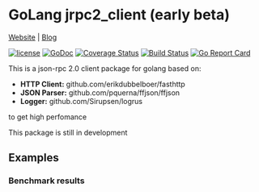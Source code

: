 # GoLang jrpc2_client (early beta)

[Website](https://riftbit.com) | [Blog](https://ergoz.ru/)

[![license](https://img.shields.io/github/license/riftbit/jrpc2_client.svg)](LICENSE)
[![GoDoc](http://img.shields.io/badge/go-documentation-blue.svg?style=flat-square)](https://godoc.org/github.com/riftbit/jrpc2_client)
[![Coverage Status](https://coveralls.io/repos/github/riftbit/jrpc2_client/badge.svg?branch=master)](https://coveralls.io/github/riftbit/jrpc2_client?branch=master)
[![Build Status](https://travis-ci.org/riftbit/jrpc2_client.svg?branch=master)](https://travis-ci.org/riftbit/jrpc2_client)
[![Go Report Card](https://goreportcard.com/badge/github.com/riftbit/jrpc2_client)](https://goreportcard.com/report/github.com/riftbit/jrpc2_client)

This is a json-rpc 2.0 client package for golang based on:

 - **HTTP Client:** github.com/erikdubbelboer/fasthttp
 - **JSON Parser:** github.com/pquerna/ffjson/ffjson
 - **Logger:** github.com/Sirupsen/logrus

to get high perfomance

This package is still in development

## Examples

### Benchmark results

